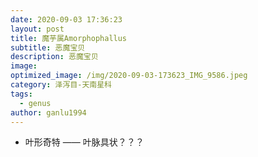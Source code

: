 ```yaml
---
date: 2020-09-03 17:36:23
layout: post
title: 魔芋属Amorphophallus
subtitle: 恶魔宝贝
description: 恶魔宝贝
image:
optimized_image: /img/2020-09-03-173623_IMG_9586.jpeg
category: 泽泻目-天南星科
tags:
  - genus
author: ganlu1994
---
```


* 叶形奇特 —— 叶脉具状？？？

